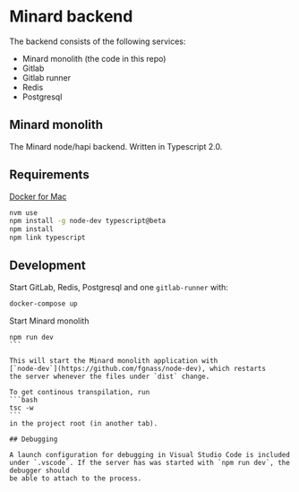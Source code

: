 
# Minard backend

The backend consists of the following services:

- Minard monolith (the code in this repo)
- Gitlab
- Gitlab runner
- Redis
- Postgresql

## Minard monolith

The Minard node/hapi backend. Written in Typescript 2.0.

## Requirements

[Docker for Mac](https://docs.docker.com/docker-for-mac/)

```bash
nvm use
npm install -g node-dev typescript@beta
npm install
npm link typescript
```

## Development

Start GitLab, Redis, Postgresql and one `gitlab-runner` with:
```bash
docker-compose up
```

Start Minard monolith
````
npm run dev
```

This will start the Minard monolith application with
[`node-dev`](https://github.com/fgnass/node-dev), which restarts
the server whenever the files under `dist` change.

To get continous transpilation, run
```bash
tsc -w
```
in the project root (in another tab).

## Debugging

A launch configuration for debugging in Visual Studio Code is included
under `.vscode`. If the server has was started with `npm run dev`, the debugger should
be able to attach to the process.

